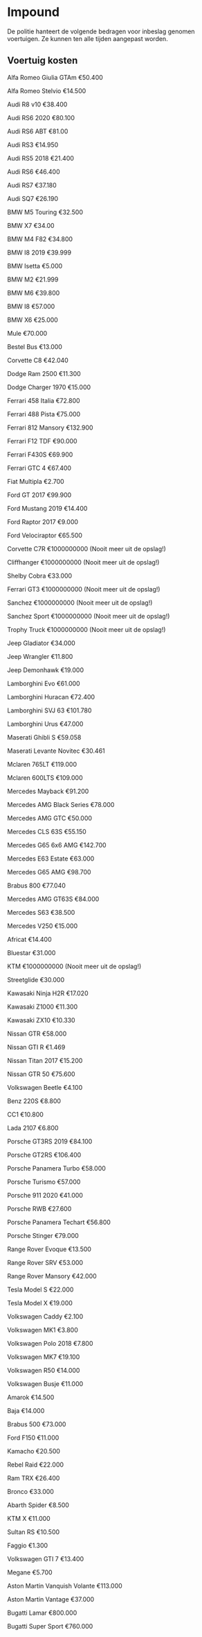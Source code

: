 # Impound

De politie hanteert de volgende bedragen voor inbeslag genomen voertuigen. Ze kunnen ten alle tijden aangepast worden.

## Voertuig kosten

Alfa Romeo Giulia GTAm €50.400

Alfa Romeo Stelvio €14.500

Audi R8 v10 €38.400

Audi RS6 2020 €80.100

Audi RS6 ABT €81.00

Audi RS3 €14.950

Audi RS5 2018 €21.400

Audi RS6 €46.400

Audi RS7 €37.180

Audi SQ7 €26.190

BMW M5 Touring €32.500

BMW X7 €34.00

BMW M4 F82 €34.800

BMW I8 2019 €39.999

BMW Isetta €5.000

BMW M2 €21.999

BMW M6 €39.800

BMW I8 €57.000

BMW X6 €25.000


Mule €70.000

Bestel Bus €13.000


Corvette C8 €42.040


Dodge Ram 2500 €11.300

Dodge Charger 1970 €15.000

Ferrari 458 Italia €72.800

Ferrari 488 Pista €75.000

Ferrari 812 Mansory €132.900

Ferrari F12 TDF €90.000

Ferrari F430S €69.900

Ferrari GTC 4 €67.400


Fiat Multipla €2.700


Ford GT 2017 €99.900

Ford Mustang 2019 €14.400

Ford Raptor 2017 €9.000

Ford Velociraptor €65.500


Corvette C7R €1000000000 (Nooit meer uit de opslag!)

Cliffhanger €1000000000 (Nooit meer uit de opslag!)

Shelby Cobra €33.000

Ferrari GT3 €1000000000 (Nooit meer uit de opslag!)

Sanchez €1000000000 (Nooit meer uit de opslag!)

Sanchez Sport €1000000000 (Nooit meer uit de opslag!)

Trophy Truck €1000000000 (Nooit meer uit de opslag!)


Jeep Gladiator €34.000

Jeep Wrangler €11.800

Jeep Demonhawk €19.000


Lamborghini Evo €61.000

Lamborghini Huracan €72.400 

Lamborghini SVJ 63 €101.780

Lamborghini Urus €47.000


Maserati Ghibli S €59.058

Maserati Levante Novitec €30.461


Mclaren 765LT €119.000

Mclaren 600LTS €109.000


Mercedes Mayback €91.200

Mercedes AMG Black Series €78.000

Mercedes AMG GTC €50.000

Mercedes CLS 63S €55.150

Mercedes G65 6x6 AMG €142.700

Mercedes E63 Estate €63.000

Mercedes G65 AMG €98.700

Brabus 800 €77.040

Mercedes AMG GT63S €84.000

Mercedes S63 €38.500

Mercedes V250 €15.000


Africat €14.400

Bluestar €31.000

KTM €1000000000 (Nooit meer uit de opslag!)

Streetglide €30.000

Kawasaki Ninja H2R €17.020

Kawasaki Z1000 €11.300

Kawasaki ZX10 €10.330

Nissan GTR €58.000

Nissan GTI R €1.469

Nissan Titan 2017 €15.200

Nissan GTR 50 €75.600


Volkswagen Beetle €4.100

Benz 220S €8.800

CC1 €10.800

Lada 2107 €6.800


Porsche GT3RS 2019 €84.100

Porsche GT2RS €106.400

Porsche Panamera Turbo €58.000

Porsche Turismo €57.000

Porsche 911 2020 €41.000

Porsche RWB €27.600

Porsche Panamera Techart €56.800

Porsche Stinger €79.000


Range Rover Evoque €13.500

Range Rover SRV €53.000

Range Rover Mansory €42.000


Tesla Model S €22.000

Tesla Model X €19.000


Volkswagen Caddy €2.100

Volkswagen MK1 €3.800

Volkswagen Polo 2018 €7.800

Volkswagen MK7 €19.100

Volkswagen R50 €14.000

Volkswagen Busje €11.000


Amarok €14.500

Baja €14.000

Brabus 500 €73.000

Ford F150 €11.000

Kamacho €20.500

Rebel Raid €22.000

Ram TRX €26.400

Bronco €33.000


Abarth Spider €8.500

KTM X €11.000

Sultan RS €10.500


Faggio €1.300

Volkswagen GTI 7 €13.400

Megane €5.700


Aston Martin Vanquish Volante €113.000

Aston Martin Vantage €37.000


Bugatti Lamar €800.000

Bugatti Super Sport €760.000


